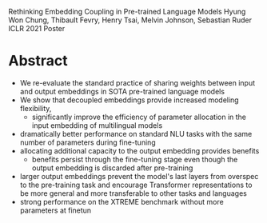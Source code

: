 Rethinking Embedding Coupling in Pre-trained Language Models
Hyung Won Chung, Thibault Fevry, Henry Tsai, Melvin Johnson, Sebastian Ruder
ICLR 2021 Poster

# Abstract

* We re-evaluate the standard practice of sharing weights between input and
  output embeddings in SOTA pre-trained language models
* We show that decoupled embeddings provide increased modeling flexibility,
  * significantly improve the efficiency of parameter allocation in the input
    embedding of multilingual models
* dramatically better performance on standard NLU tasks
  with the same number of parameters during fine-tuning
* allocating additional capacity to the output embedding provides benefits
  * benefits persist through the fine-tuning stage
    even though the output embedding is discarded after pre-training
* larger output embeddings
  prevent the model's last layers from overspec to the pre-training task and
  encourage Transformer representations to be more general and more
  transferable to other tasks and languages
* strong performance on the XTREME benchmark without more parameters at finetun
